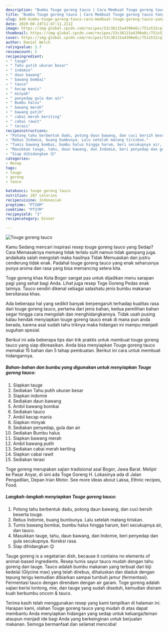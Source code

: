 ```yaml
---
description: "Bumbu Touge goreng tauco | Cara Membuat Touge goreng tauco Yang Sempurna"
title: "Bumbu Touge goreng tauco | Cara Membuat Touge goreng tauco Yang Sempurna"
slug: 849-bumbu-touge-goreng-tauco-cara-membuat-touge-goreng-tauco-yang-sempurna
date: 2020-08-24T11:47:11.211Z
image: https://img-global.cpcdn.com/recipes/53c36115a4396e6c/751x532cq70/touge-goreng-tauco-foto-resep-utama.jpg
thumbnail: https://img-global.cpcdn.com/recipes/53c36115a4396e6c/751x532cq70/touge-goreng-tauco-foto-resep-utama.jpg
cover: https://img-global.cpcdn.com/recipes/53c36115a4396e6c/751x532cq70/touge-goreng-tauco-foto-resep-utama.jpg
author: Daniel Welch
ratingvalue: 3.7
reviewcount: 5
recipeingredient:
- " tauge"
- " Tahu putih ukuran besar"
- " indomie"
- " daun bawang"
- " bawang bombai"
- " tauco"
- " kecap manis"
- " minyak"
- " penyedap gula dan air"
- " Bumbu halus"
- " bawang merah"
- " bawang putih"
- " cabai merah keriting"
- " cabai rawit"
- " terasi"
recipeinstructions:
- "Potong tahu berbentuk dadu, potong daun bawang, dan cuci bersih beserta touge."
- "Rebus Indomie, buang bumbunya. Lalu setelah matang tiriskan."
- "Tumis bawang bombai, bumbu halus hingga harum, beri secukupnya air, dan tauco."
- "Masukkan tauge, tahu, daun bawang, dan Indomie, beri penyedap dan gula secukupnya. Koreksi rasa."
- "Siap dihidangkan 😉"
categories:
- Resep
tags:
- touge
- goreng
- tauco

katakunci: touge goreng tauco 
nutrition: 287 calories
recipecuisine: Indonesian
preptime: "PT26M"
cooktime: "PT37M"
recipeyield: "3"
recipecategory: Dinner

---
```



![Touge goreng tauco](https://img-global.cpcdn.com/recipes/53c36115a4396e6c/751x532cq70/touge-goreng-tauco-foto-resep-utama.jpg)

Kamu Sedang mencari inspirasi resep touge goreng tauco yang Sedap? Cara Memasaknya memang tidak terlalu sulit namun tidak gampang juga. andaikata salah mengolah maka hasilnya Tidak Memuaskan dan justru cenderung tidak enak. Padahal touge goreng tauco yang enak seharusnya punya aroma dan rasa yang bisa memancing selera kita.

Toge goreng khas Kota Bogor sangat pas untuk dijadikan menu sarapan pagi yang sehat bagi Anda. Lihat juga resep Toge Goreng Pedas enak lainnya. Tauco sendiri dikenal sebagai salashatu jenis bumbu makanan bersitarasa khas.

Ada beberapa hal yang sedikit banyak berpengaruh terhadap kualitas rasa dari touge goreng tauco, pertama dari jenis bahan, kedua pemilihan bahan segar hingga cara mengolah dan menghidangkannya. Tidak usah pusing kalau hendak menyiapkan touge goreng tauco enak di mana pun anda berada, karena asal sudah tahu triknya maka hidangan ini mampu menjadi suguhan spesial.


Berikut ini ada beberapa tips dan trik praktis untuk membuat touge goreng tauco yang siap dikreasikan. Anda bisa menyiapkan Touge goreng tauco memakai 15 bahan dan 5 tahap pembuatan. Berikut ini cara untuk membuat hidangannya.

<!--inarticleads1-->

##### Bahan-bahan dan bumbu yang digunakan untuk menyiapkan Touge goreng tauco:

1. Siapkan  tauge
1. Sediakan  Tahu putih ukuran besar
1. Siapkan  indomie
1. Sediakan  daun bawang
1. Ambil  bawang bombai
1. Sediakan  tauco
1. Ambil  kecap manis
1. Siapkan  minyak
1. Sediakan  penyedap, gula dan air
1. Sediakan  Bumbu halus
1. Siapkan  bawang merah
1. Ambil  bawang putih
1. Sediakan  cabai merah keriting
1. Siapkan  cabai rawit
1. Sediakan  terasi


Toge goreng merupakan sajian tradisional asal Bogor, Jawa Barat. Melipir ke Pasar Anyar, di sini ada Toge Goreng H. Lokasinya ada di Jalan Pengadilan, Depan Irian Motor. See more ideas about Laksa, Ethnic recipes, Food. 

<!--inarticleads2-->

##### Langkah-langkah menyiapkan Touge goreng tauco:

1. Potong tahu berbentuk dadu, potong daun bawang, dan cuci bersih beserta touge.
1. Rebus Indomie, buang bumbunya. Lalu setelah matang tiriskan.
1. Tumis bawang bombai, bumbu halus hingga harum, beri secukupnya air, dan tauco.
1. Masukkan tauge, tahu, daun bawang, dan Indomie, beri penyedap dan gula secukupnya. Koreksi rasa.
1. Siap dihidangkan 😉


Tauge goreng is a vegetarian dish, because it contains no elements of animal-based ingredients. Resep tumis sayur tauco mudah dengan tahu goreng dan tauge. Tauco adalah bumbu makanan yang terbuat dari biji kedelai (Glycine max) yang telah direbus, dihaluskan dan diaduk dengan tepung terigu kemudian dibiarkan sampai tumbuh jamur (fermentasi). Fermentasi tauco dengan direndam dengan air garam. Toge goreng adalah sajian berisi lontong, mie, dan tauge yang sudah diseduh, kemudian disiram kuah berbumbu oncom &amp; tauco. 

Terima kasih telah menggunakan resep yang kami tampilkan di halaman ini. Harapan kami, olahan Touge goreng tauco yang mudah di atas dapat membantu Anda menyiapkan hidangan yang sedap untuk keluarga/teman ataupun menjadi ide bagi Anda yang berkeinginan untuk berjualan makanan. Semoga bermanfaat dan selamat mencoba!
